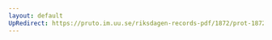 ```yaml
---
layout: default
UpRedirect: https://pruto.im.uu.se/riksdagen-records-pdf/1872/prot-1872--fk--125.pdf
---
```

